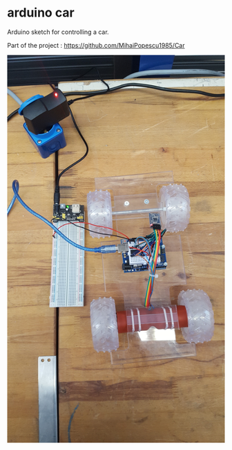 # arduino car
Arduino sketch for controlling a car.

Part of the project :
https://github.com/MihaiPopescu1985/Car


 <img src="20181112_092813.jpg" alt="App screenshot"> 
